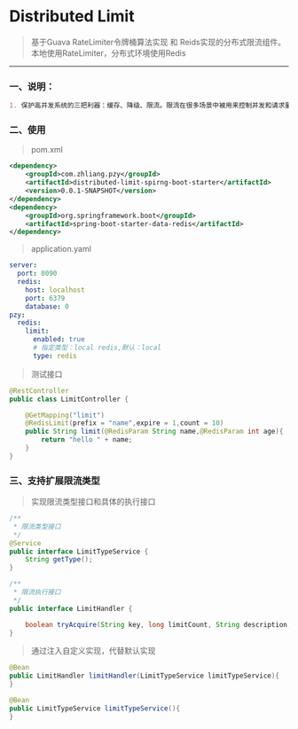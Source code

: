 # Distributed Limit 
> 基于Guava RateLimiter令牌桶算法实现 和 Reids实现的分布式限流组件。本地使用RateLimiter，分布式环境使用Redis

---

### 一、说明：
```markdown
1. 保护高并发系统的三把利器：缓存、降级、限流。限流在很多场景中被用来控制并发和请求量，保护自身和下游系统不被流量冲垮。典型如：秒杀系统

```

### 二、使用
> pom.xml
```xml
<dependency>
    <groupId>com.zhliang.pzy</groupId>
    <artifactId>distributed-limit-spirng-boot-starter</artifactId>
    <version>0.0.1-SNAPSHOT</version>
</dependency>
<dependency>
    <groupId>org.springframework.boot</groupId>
    <artifactId>spring-boot-starter-data-redis</artifactId>
</dependency>
```

> application.yaml
```yaml
server:
  port: 8090
  redis:
    host: localhost
    port: 6379
    database: 0
pzy:
  redis:
    limit:
      enabled: true
      # 指定类型：local redis,默认：local
      type: redis
```

> 测试接口
```java
@RestController
public class LimitController {

    @GetMapping("limit")
    @RedisLimit(prefix = "name",expire = 1,count = 10)
    public String limit(@RedisParam String name,@RedisParam int age){
        return "hello " + name;
    }
}
```

### 三、支持扩展限流类型
> 实现限流类型接口和具体的执行接口
```java
/**
 * 限流类型接口
 */
@Service
public interface LimitTypeService {
    String getType();
}

/**
 * 限流执行接口
 */
public interface LimitHandler {

    boolean tryAcquire(String key, long limitCount, String description, long expire, TimeUnit timeUnit);
}

```

> 通过注入自定义实现，代替默认实现
```java
@Bean
public LimitHandler limitHandler(LimitTypeService limitTypeService){
}

@Bean
public LimitTypeService limitTypeService(){
}
```
